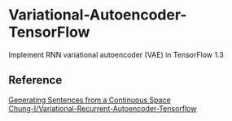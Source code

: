 # Variational-Autoencoder-TensorFlow
Implement RNN variational autoencoder (VAE) in TensorFlow 1.3

## Reference
[Generating Sentences from a Continuous Space](https://arxiv.org/abs/1511.06349)  
[Chung-I/Variational-Recurrent-Autoencoder-Tensorflow](https://github.com/Chung-I/Variational-Recurrent-Autoencoder-Tensorflow)  
